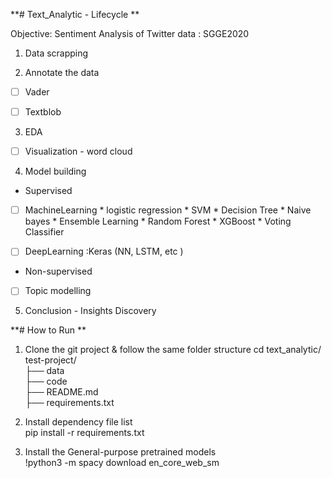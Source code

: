 **# Text_Analytic - Lifecycle **

Objective: Sentiment Analysis of Twitter data : SGGE2020

1)	Data scrapping 
        
2)	Annotate the data          
* [ ] Vader
* [ ] Textblob


3)	EDA

* [ ]  Visualization - word cloud  
 
4)	Model building 

* Supervised  

* [ ]  MachineLearning 
        * logistic regression
        * SVM
        * Decision Tree
        * Naive bayes
        * Ensemble Learning
                *  Random Forest
                *  XGBoost
                *  Voting Classifier </br>

* [ ]  DeepLearning :Keras (NN, LSTM, etc ) 


* Non-supervised <br>
  

* [ ]   Topic modelling

5) Conclusion - Insights Discovery

**# How to Run **

1) Clone the git project & follow the same folder structure
cd text_analytic/
test-project/</br>
├── data     
├── code      
├── README.md  
├── requirements.txt   </br> 

2) Install dependency file list </br>
pip install -r requirements.txt </br>

3) Install the General-purpose pretrained models </br>
!python3 -m spacy download en_core_web_sm 
